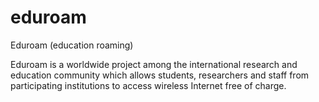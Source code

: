# eduroam
Eduroam (education roaming)

Eduroam is a worldwide project among the international research and education community which allows students, researchers and staff from participating institutions to access wireless Internet free of charge.
